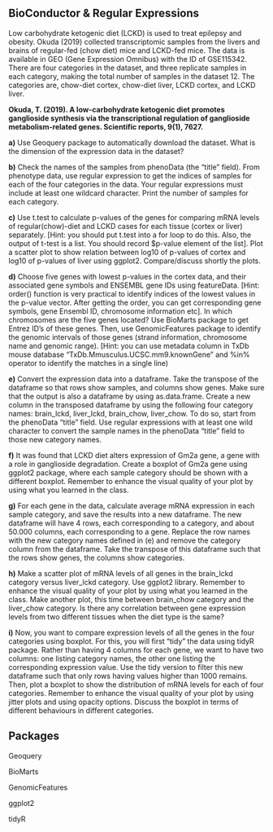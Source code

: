 ## BioConductor & Regular Expressions

Low carbohydrate ketogenic diet (LCKD) is used to treat epilepsy and obesity. Okuda (2019) collected transcriptomic samples from the livers and brains of regular-fed (chow diet) mice and LCKD-fed mice. The data is available in GEO (Gene Expression Omnibus) with the ID of GSE115342. There are four categories in the dataset, and three replicate samples in each category, making the total number of samples in the dataset 12. The categories are, chow-diet cortex, chow-diet liver, LCKD cortex, and LCKD liver.

**Okuda, T. (2019). A low-carbohydrate ketogenic diet promotes ganglioside synthesis via the transcriptional regulation of ganglioside metabolism-related genes. Scientific reports, 9(1), 7627.**

**a)** Use Geoquery package to automatically download the dataset. What is the dimension of the expression data in the dataset? 

**b)** Check the names of the samples from phenoData (the “title” field). From phenotype data, use regular expression to get the indices of samples for each of the four categories in the data. Your regular expressions must include at least one wildcard character. Print the number of samples for each category. 

**c)** Use t.test to calculate p-values of the genes for comparing mRNA levels of regular(chow)-diet and LCKD cases for each tissue (cortex or liver) separately. [Hint: you should put t.test into a for loop to do this. Also, the output of t-test is a list. You should record $p-value element of the list]. Plot a scatter plot to show relation between log10 of p-values of cortex and log10 of p-values of liver using ggplot2. Compare/discuss shortly the plots. 

**d)** Choose five genes with lowest p-values in the cortex data, and their associated gene symbols and ENSEMBL gene IDs using featureData. [Hint: order() function is very practical to identify indices of the lowest values in the p-value vector. After getting the order, you can get corresponding gene symbols, gene Ensembl ID, chromosome information etc]. In which chromosomes are the five genes located? Use BioMarts package to get Entrez ID’s of these genes. Then, use GenomicFeatures package to identify the genomic intervals of those genes (strand information, chromosome name and genomic range). [Hint: you can use metadata column in TxDb mouse database “TxDb.Mmusculus.UCSC.mm9.knownGene” and %in% operator to identify the matches in a single line) 

**e)** Convert the expression data into a dataframe. Take the transpose of the dataframe so that rows show samples, and columns show genes. Make sure that the output is also a dataframe by using as.data.frame. Create a new column in the transposed dataframe by using the following four category names: brain_lckd, liver_lckd, brain_chow, liver_chow. To do so, start from the phenoData “title” field. Use regular expressions with at least one wild character to convert the sample names in the phenoData “title” field to those new category names. 

**f)** It was found that LCKD diet alters expression of Gm2a gene, a gene with a role in ganglioside degradation. Create a boxplot of Gm2a gene using ggplot2 package, where each sample category should be shown with a different boxplot. Remember to enhance the visual quality of your plot by using what you learned in the class. 

**g)** For each gene in the data, calculate average mRNA expression in each sample category, and save the results into a new dataframe. The new dataframe will have 4 rows, each corresponding to a category, and about 50.000 columns, each corresponding to a gene. Replace the row names with the new category names defined in (e) and remove the category column from the dataframe. Take the transpose of this dataframe such that the rows show genes, the columns show categories. 

**h)** Make a scatter plot of mRNA levels of all genes in the brain_lckd category versus liver_lckd category. Use ggplot2 library. Remember to enhance the visual quality of your plot by using what you learned in the class. Make another plot, this time between brain_chow category and the liver_chow category. Is there any correlation between gene expression levels from two different tissues when the diet type is the same? 

**i)** Now, you want to compare expression levels of all the genes in the four categories using boxplot. For this, you will first “tidy” the data using tidyR package. Rather than having 4 columns for each gene, we want to have two columns: one listing category names, the other one listing the corresponding expression value. Use the tidy version to filter this new dataframe such that only rows having values higher than 1000 remains. Then, plot a boxplot to show the distribution of mRNA levels for each of four categories. Remember to enhance the visual quality of your plot by using jitter plots and using opacity options. Discuss the boxplot in terms of different behaviours in different categories.

## Packages
Geoquery

BioMarts

GenomicFeatures

ggplot2

tidyR
